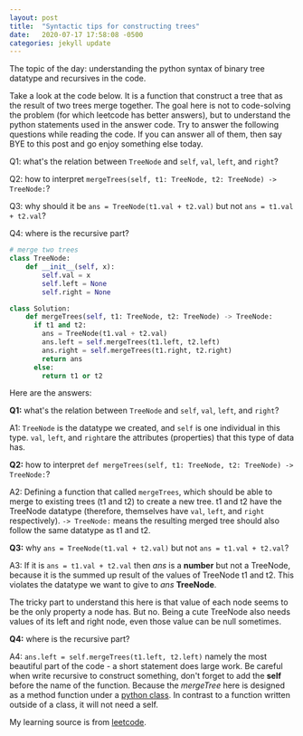 ```yaml
---
layout: post
title:  "Syntactic tips for constructing trees"
date:   2020-07-17 17:58:08 -0500
categories: jekyll update
---
```

The topic of the day: understanding the python syntax of binary tree datatype and recursives in the code.

Take a look at the code below. It is a function that construct a tree that as the result of two trees merge together. The goal here is not to code-solving the problem (for which leetcode has better answers), but to understand the python statements used in the answer code. Try to answer the following questions while reading the code. If you can answer all of them, then say BYE to this post and go enjoy something else today.

Q1: what's the relation between `TreeNode` and `self`, `val`, `left`, and `right`?

Q2: how to interpret `mergeTrees(self, t1: TreeNode, t2: TreeNode) -> TreeNode:`?

Q3: why should it be `ans = TreeNode(t1.val + t2.val)` but not `ans = t1.val + t2.val`?

Q4: where is the recursive part?


```python
# merge two trees
class TreeNode:
    def __init__(self, x):
        self.val = x
        self.left = None
        self.right = None

class Solution:
    def mergeTrees(self, t1: TreeNode, t2: TreeNode) -> TreeNode:
      if t1 and t2:
        ans = TreeNode(t1.val + t2.val)
        ans.left = self.mergeTrees(t1.left, t2.left)
        ans.right = self.mergeTrees(t1.right, t2.right)
        return ans
      else:
        return t1 or t2
```


Here are the answers:

**Q1:** what's the relation between `TreeNode` and `self`, `val`, `left`, and `right`?

A1: `TreeNode` is the datatype we created, and `self` is one individual in this type. `val`, `left`, and `right`are the attributes (properties) that this type of data has.

**Q2:** how to interpret `def mergeTrees(self, t1: TreeNode, t2: TreeNode) -> TreeNode:`?

A2: Defining a function that called `mergeTrees`, which should be able to merge to existing trees (t1 and t2) to create a new tree. t1 and t2 have the TreeNode datatype (therefore, themselves have `val`, `left`, and `right` respectively). `-> TreeNode:` means the resulting merged tree should also follow the same datatype as t1 and t2.

**Q3:** why `ans = TreeNode(t1.val + t2.val)` but not `ans = t1.val + t2.val`?

A3: If it is `ans = t1.val + t2.val` then *ans* is a **number** but not a TreeNode, because it is the summed up result of the values of TreeNode t1 and t2. This violates the datatype we want to give to *ans* **TreeNode**.

The tricky part to understand this here is that value of each node seems to be the only property a node has. But no. Being a cute TreeNode also needs values of its left and right node, even those value can be null sometimes.  

**Q4:** where is the recursive part?

A4: `ans.left = self.mergeTrees(t1.left, t2.left)` namely the most beautiful part of the code - a short statement does large work. Be careful when write recursive to construct something, don't forget to add the **self** before the name of the function. Because the *mergeTree* here is designed as a method function under a [python class]. In contrast to a function written outside of a class, it will not need a self.

My learning source is from [leetcode].

[leetcode]: https://leetcode.com/
[python class]: http://127.0.0.1:4000/brisnotes/jekyll/update/2020/01/13/what-is-a-python-class.html

